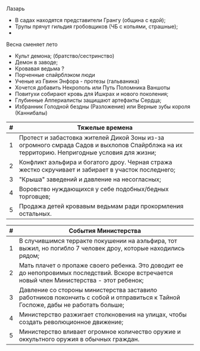 Лазарь
* В садах находятся представители Грангу (община с едой);
* Трупы прячут гильдия гробовщиков (ЧБ с копьями, страшные);
* 
Весна сменяет лето
* Культ демона; (братство/сестринство)
* Демон в заводе;
* Кровавая ведьма ?
* Порченные спайрблэком люди
* Ученые из Гвинн Энфора - протезы (гальваника)
* Хочется добавить Некрополь или Путь Поломника
Ваншоты
* Повитухи собирают кровь для Ишкрах и нового поколения;
* Глубинные Аппериалисты защищают артефакты Сердца;
* Избранник Голодной бездны (Разложение) или Верные зубы короля (Каннибалы)

| #   | Тяжелые времена                                                                                                                             |
| --- | ------------------------------------------------------------------------------------------------------------------------------------------- |
| 1   | Протест и забастовка жителей Дикой Зоны из-за огромного смрада Садов и выхлопов Спайрблэка на их территорию. Непригодные условия для жизни; |
| 2   | Конфликт аэльфира и богатого дроу. Черная стража жестко скручивает и забирает в участок последнего;                                         |
| 3   | "Крыша" заведений и давление на несогласных;                                                                                                |
| 4   | Воровство нуждающихся у себе подобных/бедных торговцев;                                                                                     |
| 5   | Продажа детей кровавым ведьмам ради прокормления остальных.                                                                                 |

| #   | События Министерства                                                                                                                         |
| --- | -------------------------------------------------------------------------------------------------------------------------------------------- |
| 1   | В случившимся терракте покушении на аэльфира, тот выжил, но погибло 7 человек дроу, которые находились рядом;                                |
| 2   | Мать плачет о пропаже своего ребенка. Это доводит ее до непопровимых последствий. Вскоре встречается новый член Министерства - этот ребенок; |
| 3   | Давление со стороны министерства заставило работников покончить с собой и отправиться к Тайной Госпоже, дабы не работать больше;             |
| 4   | Министерство разжигает столкновения на улицах, чтобы создать революционное движение;                                                         |
| 5   | Министерство вливает огромное количество оружие и оккультного оружия в обычных граждан.                                                      |